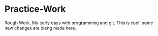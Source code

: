 # Practice-Work
Rough Work. 
My early days with programming and git.
This is cool!
some new changes are bieng made here.

